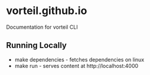 # vorteil.github.io
Documentation for vorteil CLI

## Running Locally

* make dependencies - fetches dependencies on linux
* make run - serves content at http://localhost:4000

